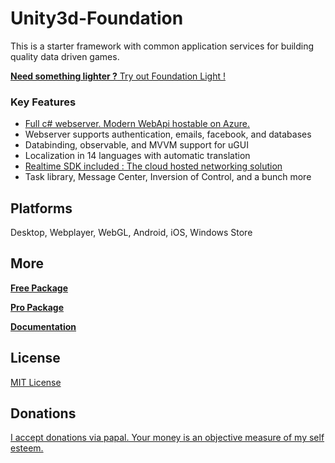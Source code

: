 # Unity3d-Foundation

This is a starter framework with common application services for building quality data driven games.

[**Need something lighter ?** Try out Foundation Light !](https://github.com/NVentimiglia/Foundation-Light)

### Key Features

- [Full c# webserver. Modern WebApi hostable on Azure.](http://www.asp.net/web-api)
- Webserver supports authentication, emails, facebook, and databases
- Databinding, observable, and MVVM support for uGUI
- Localization in 14 languages with automatic translation
- [Realtime SDK included : The cloud hosted networking solution](https://github.com/NVentimiglia/Realtime-Unity3d)
- Task library, Message Center, Inversion of Control, and a bunch more
 
## Platforms
Desktop, Webplayer, WebGL, Android, iOS, Windows Store

## More

**[Free Package](https://github.com/NVentimiglia/Unity3d-Foundation/raw/master/Unity3dFoundation.unitypackage)**

**[Pro Package](http://unity3dfoundation.com)**


**[Documentation](https://github.com/NVentimiglia/Unity3d-Foundation/wiki)**


## License
[MIT License](https://github.com/NVentimiglia/Unity3d-Foundation/blob/master/README.md)

## Donations
[I accept donations via papal. Your money is an objective measure of my self esteem.](https://www.paypal.com/us/cgi-bin/webscr?cmd=_send-money&nav=1&email=nick@simplesys.us)
